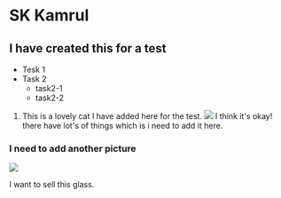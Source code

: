 # SK Kamrul
## I have created this for a test
* Tesk 1
* Task 2
  * task2-1
  * task2-2
1. This is a lovely cat I have added here for the test.
  ![](https://i.ebayimg.com/images/g/V80AAOSwLehazFf4/s-l1600.jpg)
I think it's okay!
there have lot's of things which is i need to add it here.

### I need to add another picture
 ![](https://i.guim.co.uk/img/media/26392d05302e02f7bf4eb143bb84c8097d09144b/446_167_3683_2210/master/3683.jpg?width=620&dpr=2&s=none)

I want to sell this glass.
![]()
